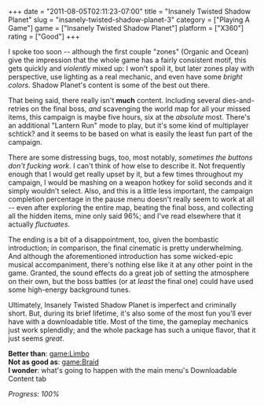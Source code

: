 +++
date = "2011-08-05T02:11:23-07:00"
title = "Insanely Twisted Shadow Planet"
slug = "insanely-twisted-shadow-planet-3"
category = ["Playing A Game"]
game = ["Insanely Twisted Shadow Planet"]
platform = ["X360"]
rating = ["Good"]
+++

I spoke too soon -- although the first couple "zones" (Organic and Ocean) give the impression that the whole game has a fairly consistent motif, this gets quickly and <i>violently</i> mixed up: I won't spoil it, but later zones play with perspective, use lighting as a real mechanic, and even have some <i>bright colors</i>.  Shadow Planet's content is some of the best out there.

That being said, there really isn't <b>much</b> content.  Including several dies-and-retries on the final boss, <i>and</i> scavenging the world map for all your missed items, this campaign is maybe five hours, six at the <i>absolute</i> most.  There's an additional "Lantern Run" mode to play, but it's some kind of multiplayer schtick? and it seems to be based on what is easily the least fun part of the campaign.

There are some distressing bugs, too, most notably, <i>sometimes the buttons don't fucking work</i>.  I can't think of how else to describe it.  Not frequently enough that I would get really upset by it, but a few times throughout my campaign, I would be mashing on a weapon hotkey for solid seconds and it simply wouldn't select.  Also, and this is a little less important, the campaign completion percentage in the pause menu doesn't really seem to work at all -- even after exploring the entire map, beating the final boss, and collecting all the hidden items, mine only said 96\%; and I've read elsewhere that it actually <i>fluctuates</i>.

The ending is a bit of a disappointment, too, given the bombastic introduction; in comparison, the final cinematic is pretty underwhelming.  And although the aforementioned introduction has some wicked-epic musical accompaniment, there's nothing else like it at any other point in the game.  Granted, the sound effects do a great job of setting the atmosphere on their own, but the boss battles (or at <i>least</i> the final one) could have used some high-energy background tunes.

Ultimately, Insanely Twisted Shadow Planet is imperfect and criminally short.  But, during its brief lifetime, it's also some of the most fun you'll ever have with a downloadable title.  Most of the time, the gameplay mechanics just work splendidly; and the whole package has such a unique flavor, that it just seems <i>great</i>.

<b>Better than</b>: <game:Limbo>  
<b>Not as good as</b>: <game:Braid>  
<b>I wonder</b>: what's going to happen with the main menu's Downloadable Content tab

<i>Progress: 100\%</i>